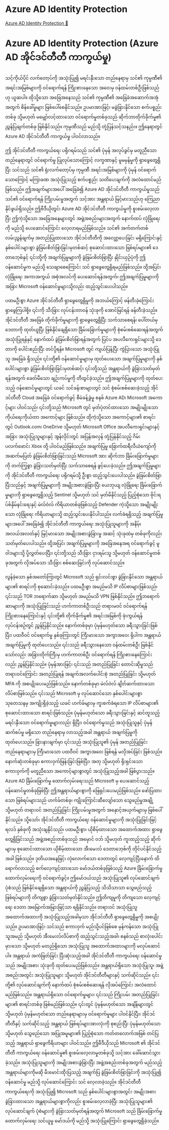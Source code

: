 # Azure AD Identity Protection

[Azure AD Identity Protection 🔗](https://www.coursera.org/learn/microsoft-sc-900-exam-preparation-and-practice/lecture/DRaAU/azure-ad-identity-protection)

# Azure AD Identity Protection (Azure AD အိုင်ဒင်တီတီ ကာကွယ်မှု)

သင့်ကိုယ်ပိုင် လက်တော့ပ်ကို အသုံးပြု၍ မရင်းနှီးသော တည်နေရာမှ သင်၏ ကုမ္ပဏီ၏ အရင်းအမြစ်များကို ဝင်ရောက်ရန် ကြိုးစားနေသော အဝေးမှ ဝန်ထမ်းတစ်ဦးဖြစ်သည်ဟု ယူဆပါ။ ထိုသို့သော အခြေအနေသည် သင်၏ ကုမ္ပဏီ၏ အခြေခံအဆောက်အအုံအတွက် စိန်ခေါ်မှုများ ဖြစ်ပေါ်စေနိုင်သည်။ ဥပမာအားဖြင့်၊ မခွဲခြားနိုင်သော စက်ပစ္စည်းတစ်ခု သို့မဟုတ် မမျှော်လင့်ထားသော ဝင်ရောက်မှုတစ်ခုသည် ဆိုက်ဘာတိုက်ခိုက်မှု၏ ညွှန်ပြချက်တစ်ခု ဖြစ်နိုင်သည်။ ကုမ္ပဏီသည် မည်သို့ တုံ့ပြန်သင့်သနည်း။ ဤနေရာတွင် Azure AD အိုင်ဒင်တီတီ ကာကွယ်မှု ပါဝင်လာသည်။

ဤ အိုင်ဒင်တီတီ ကာကွယ်ရေး ပရိုဂရမ်သည် သင်၏ ပုံမှန် အလုပ်ခွင်မှ မတူညီသော တည်နေရာတွင် ဝင်ရောက်မှု ပြုလုပ်သောကြောင့် လက္ခဏာနှင့် မူမမှန်မှုကို ရှာဖွေတွေ့ရှိပြီး သင်သည် သင်၏ ရုံးလက်တော့ပ်မှ ကုမ္ပဏီ အရင်းအမြစ်များကို ပုံမှန် ဝင်ရောက်သောကြောင့် မကြာခဏ အသုံးပြုသည့် စက်ပစ္စည်း သတိပေးချက်ကို အလံထောင်မည်ဖြစ်သည်။ ဤအချက်များအပေါ် အခြေခံ၍ Azure AD အိုင်ဒင်တီတီ ကာကွယ်မှုသည် သင်၏ ဝင်ရောက်ရန် ကြိုးပမ်းမှုအတွက် သင့်အား အန္တရာယ် မြင့်မားသည်ဟု ကြေညာနိုင်ဖွယ်ရှိသည်။ ဤဗီဒီယိုတွင်၊ Azure AD အိုင်ဒင်တီတီ ကာကွယ်မှုကို စူးစမ်းလေ့လာပြီး ဤကဲ့သို့သော အခြေအနေများတွင် အဖွဲ့အစည်းများအတွက် နောက်ထပ် လုံခြုံရေးကို မည်သို့ ပေးဆောင်ကြောင်း လေ့လာရမည်ဖြစ်သည်။ သင်၏ အက်တက်တစ် လမ်းညွှန်ချက်မှ အတည်ပြုထားသော အိုင်ဒင်တီတီကို အလျှော့ပေးခြင်း မရှိကြောင်းနှင့် နှစ်ပေါင်းများစွာ ခွဲခြမ်းစိတ်ဖြာခြင်းမှတစ်ဆင့် စုဆောင်းထားသော ဖြစ်ရပ်များ၏ ဒေတာဘေ့စ်နှင့် ၎င်းတို့ကို အချက်ပြမှုများကို ခွဲခြမ်းစိတ်ဖြာပြီး နှိုင်းယှဉ်ပုံကို ဤဝန်ဆောင်မှုက မည်သို့ သေချာစေကြောင်း သင် ရှာဖွေတွေ့ရှိရမည်ဖြစ်သည်။ ထို့အပြင်၊ လုံခြုံရေး အကာအကွယ် အစုံအလင်ကို ပေးဆောင်ရန်အတွက်၊ ဤအချက်ပြမှုများကို အခြား Microsoft ဝန်ဆောင်မှုများသို့လည်း ထည့်သွင်းပေးပါသည်။

ပထမဦးစွာ Azure အိုင်ဒင်တီတီ ရှာဖွေတွေ့ရှိမှုကို အဘယ်ကြောင့် ဖန်တီးခဲ့ကြောင်း ရှာဖွေကြပါစို့။ ၎င်းကို သီးခြား လုပ်ငန်းတာဝန် သုံးခုကို အောင်မြင်ရန် ဖန်တီးခဲ့သည်။ အိုင်ဒင်တီတီ အခြေခံ တိုက်ခိုက်မှုများကို ရှာဖွေတွေ့ရှိပြီး သက်သာစေရန်၊ ပေါ်တယ်မှ ဒေတာကို ထုတ်ယူပြီး ဖြစ်နိုင်ချေရှိသော ခြိမ်းခြောက်မှုများကို စုံစမ်းစစ်ဆေးရန်အတွက် အသုံးပြုရန်နှင့် နောက်ထပ် ခွဲခြမ်းစိတ်ဖြာရန်အတွက် ပြင်ပ အပလီကေးရှင်းများသို့ ဒေတာကို ပေါင်းစည်းပြီး တင်ပို့ရန်။ Microsoft တွင် ကျယ်ပြန့်ပြီး ကွဲပြားသော အသုံးပြုသူ အခြေခံ ရှိသည်။ ၎င်းတို့၏ ဝန်ဆောင်မှုများမှ ထုတ်ပေးသော အချက်ပြမှုများကို နှစ်ပေါင်းများစွာ ခွဲခြမ်းစိတ်ဖြာခြင်းမှတစ်ဆင့်၊ ၎င်းတို့သည် အန္တရာယ်ကို ခွဲခြားသတ်မှတ်ရန်အတွက် ခေတ်မီသော ချဉ်းကပ်မှုကို တီထွင်ခဲ့သည်။ ဤအချက်ပြမှုများကို ထုတ်ပေးသည့် ဝန်ဆောင်မှုများတွင် ယခင် သင်ခန်းစာများတွင် သင် စုံစမ်းစစ်ဆေးခဲ့သည့် အိုင်ဒင်တီတီ Cloud အခြေခံ ဝင်ရောက်ခွင့် စီမံခန့်ခွဲမှု စနစ် Azure AD၊ Microsoft အကောင့်များ ပါဝင်သည်၊ ၎င်းတို့သည် Microsoft တွင် မှတ်ပုံတင်ထားသော အမျိုးမျိုးသော ကိုယ်ရေးကိုယ်တာ အကောင့်များ ဖြစ်သည်။ ထိုကဲ့သို့သော အကောင့်များ၏ စာရင်းတွင် Outlook.com၊ OneDrive သို့မဟုတ် Microsoft Office အပလီကေးရှင်းများနှင့် အခြား အသုံးပြုသူများနှင့် အွန်လိုင်းတွင် အပြန်အလှန် တုံ့ပြန်နိုင်သည့် ဂိမ်းပလက်ဖောင်း Xbox တို့ ပါဝင်မည်ဖြစ်သည်။ အချက်ပြမှု ခြောက်ထရီလီယံကျော်ကို အဆက်မပြတ် ခွဲခြမ်းစိတ်ဖြာခြင်းသည် Microsoft အား ဆိုက်ဘာ ခြိမ်းခြောက်မှုများကို တက်ကြွစွာ ခွဲခြားသတ်မှတ်ပြီး သက်သာစေရန် ဖွင့်ပေးခဲ့သည်။ ဤအချက်ပြမှုများကို အိုင်ဒင်တီတီ ကာကွယ်ရေး ပရိုဂရမ်သို့ ဦးစွာ ထည့်သွင်းပေးပါသည်။ ခွဲခြမ်းစိတ်ဖြာပြီးသည်နှင့် အချက်ပြမှုများကို အမျိုးအစားခွဲခြားပြီး ယေဘုယျ လုံခြုံရေး ခြိမ်းခြောက်မှုများကို ရှာဖွေတွေ့ရှိသည့် Sentinel သို့မဟုတ် သင် မှတ်မိနိုင်သည့် ပြည့်စုံသော ဗိုင်းရပ်စ်နှိမ်နင်းရေးနှင့် မဲလ်ဝဲလ် ကိရိယာတစ်ခုဖြစ်သည့် Defender ကဲ့သို့သော အမျိုးမျိုးသော လုံခြုံရေး ကိရိယာများသို့ ထည့်သွင်းပေးနိုင်ပါသည်။ လက်ခံရရှိသည့် အချက်ပြမှုများအပေါ် အခြေခံ၍ အိုင်ဒင်တီတီ ကာကွယ်ရေး အသုံးပြုသူများကို အနိမ့်၊ အလယ်အလတ်နှင့် မြင့်မားသော အမျိုးအစားခွဲခြားမှု အဆင့် သုံးခုထဲမှ တစ်ခုကိုလည်း သတ်မှတ်ပေးပါသည်။ ထို့အပြင်၊ အချက်ပြမှုများကို အခြေအနေအရ ဝင်ရောက်ခွင့် မူဝါဒများသို့ ပို့လွှတ်ပေးပြီး၊ ၎င်းတို့သည် သီးခြား ငှားရမ်းသူ သို့မဟုတ် ဝန်ဆောင်မှုတစ်ခုအတွက် လိုအပ်သော သီးခြား စစ်ဆေးခြင်းကို လုပ်ဆောင်သည်။

လွန်ခဲ့သော နှစ်အတော်ကြာတွင် Microsoft သည် ရှင်းလင်းစွာ ခွဲခြားနိုင်သော အန္တရာယ်များ၏ စာရင်းကို စုဆောင်းခဲ့သည်။ ပထမဦးစွာ အမည်မသိ IP လိပ်စာများဖြစ်သည်၊ ၎င်းသည် TOR ဘရောက်ဆာ သို့မဟုတ် အမည်မသိ VPN ဖြစ်နိုင်သည်။ ဤဘရောက်ဆာများကို အသုံးပြုခြင်းသည် ဟက်ကာတစ်ဦးသည် တရားမဝင် ဝင်ရောက်ရန် ကြိုးစားနေကြောင်းနှင့် ၎င်းတို့၏ တိုက်ခိုက်မှု၏ အရင်းအမြစ်ကို ဖုံးကွယ်ရန် လုပ်ငန်းစဉ်တွင် ညွှန်ပြနိုင်သည်။ နောက်တစ်ခုမှာ ပုံမှန်မဟုတ်သော ခရီးသွားခြင်းဖြစ်ပြီး၊ ပထဝီဝင် ဝင်ရောက်မှု နှစ်ခုကြားတွင် ကြီးမားသော အကွာအဝေး ရှိပါက အန္တရာယ် အချက်ပြမှုကို ထုတ်ပေးသည်။ ၎င်းသည် ခရီးသွားနေသော ဝန်ထမ်းတစ်ဦး ဖြစ်နိုင်သော်လည်း အခြားတိုက်ကြီးမှ ဟက်ကာတစ်ဦး ဝင်ရောက်ရန် ကြိုးစားနေကြောင်းလည်း ညွှန်ပြနိုင်သည်။ ပုံမှန်အားဖြင့်၊ ၎င်းသည် အတည်ပြုခြင်း တောင်းဆိုမှုသည် တရားဝင်ကြောင်း အတည်ပြုရန် အချက်အလက်ပေါင်းစုံ အတည်ပြုခြင်း သို့မဟုတ် MFA ကို အစပျိုးပေးမည်ဖြစ်သည်။ နောက်တစ်ခုမှာ မဲလ်ဝဲလ် ချိတ်ဆက်ထားသော လိပ်စာဖြစ်သည်။ ၎င်းသည် Microsoft မှ လုပ်ဆောင်သော နှစ်ပေါင်းများစွာ သုတေသနမှ အကျိုးရှိခဲ့သည့် ယခင် ဟက်ခ်များမှ ကူးစက်ခံရသော IP လိပ်စာများ၏ စုဆောင်းထားသော စာရင်းဖြစ်သည်။ ပုံမှန်မဟုတ်သော ခရီးသွားခြင်းနှင့် ဆင်တူသည့် မရင်းနှီးသော ဝင်ရောက်မှုများလည်း ရှိပြီး၊ ဝင်ရောက်မှုသည် အသုံးပြုသူနှင့် ပုံမှန် ဆက်စပ်မှု မရှိသော တည်နေရာမှ လာသည့်အခါ အန္တရာယ် အချက်ပြမှုကို ထုတ်ပေးသည်။ ခြားနားချက်မှာ ၎င်းသည် အသုံးပြုသူ၏ ပုံမှန် အတည်ပြုခြင်း တည်နေရာများမှ ကြီးမားသော ပထဝီဝင် အကွာအဝေး ဖြစ်ရန် မလိုအပ်ခြင်း ဖြစ်သည်။ နောက်ဆုံးတစ်ခုမှာ စကားဝှက်ဖြန်းခြင်းဖြစ်ပြီး၊ အတု သို့မဟုတ် ရိုးရှင်းသော စကားဝှက်ကို မတူညီသော အကောင့်များစွာတွင် အသုံးပြုသည့်အခါ ဖြစ်ပွားသည်။ Azure AD ခြိမ်းခြောက်မှု ထောက်လှမ်းရေးသည် Microsoft မှ ပေးဆောင်သည့် ဝန်ဆောင်မှုတစ်ခုဖြစ်ပြီး ဤအန္တရာယ်များစွာကို ဖြေရှင်းပေးမည်ဖြစ်သည်။ ဖော်ပြထားသော ဖြစ်ရပ်များသည် ဟက်ခ်တစ်ခု၊ ကျိုးကြောင်းဆီလျော်သော သွေဖည်မှုအချို့ သို့မဟုတ် တရားဝင် အတည်ပြုခြင်း ကြိုးပမ်းမှုအတွက် အနှောင့်အယှက်များမှ ဖြစ်ပေါ်နိုင်သည်။ သို့သော်၊ အိုင်ဒင်တီတီ ကာကွယ်ရေး ဝန်ဆောင်မှုများကို အသုံးပြုခြင်းဖြင့် ရလဒ် နှစ်ခုကို အသုံးချနိုင်သည်၊ ပထမဦးစွာ၊ ယိုစိမ့်ထားသော အထောက်အထား ရှာဖွေတွေ့ရှိခြင်းသည် အဖွဲ့အစည်းတစ်ခုသည် အမှောင် ဝဘ် သို့မဟုတ် ကူးထည့်သည့် ဆိုက်များမှ စုဆောင်းထားသော ယိုစိမ့်ထားသော အီးမေးလ် ဒေတာဘေ့စ်ကို တိုင်ပင်နိုင်သည့်အခါ ဖြစ်သည်။ ဒုတိယအနေဖြင့်၊ လုံလောက်သော ဒေတာတွင် လေ့ကျင့်ပြီးနောက် ထိရောက်လာသည့် စက်လေ့ကျင့်ထားသော မော်ဒယ်တစ်ခုဖြစ်သည့် Azure ခြိမ်းခြောက်မှု ထောက်လှမ်းရေးကို ဝင်ရောက်ခွင့်။ ဤမော်ဒယ်သည် အသုံးပြုသူ၏ လုပ်ဆောင်ချက်ပုံစံသည် ဖြစ်နိုင်ချေရှိသော အန္တရာယ်ကို ညွှန်ပြသည့် သိသိသာသာ သွေဖည်သည့် ဖြစ်ရပ်များကို တိကျစွာ ခွဲခြားသတ်မှတ်နိုင်သည်။ ဤတိကျမှုကို တိကျသော လေ့ကျင့်ရေး ဒေတာ အမြောက်အမြားဖြင့်သာ ရရှိနိုင်သည်။ တရားဝင် အသုံးပြုသူ အထောက်အထားကို အသုံးပြုသည့်အခါမှသာ အိုင်ဒင်တီတီ ရှာဖွေတွေ့ရှိမှုကို အစပျိုးသည်။ ဥပမာအားဖြင့်၊ သင်သည် စကားဝှက် မည်သို့ပင်ဖြစ်စေ မှန်ကန်သော အသုံးပြုသူအမည် သို့မဟုတ် အီးမေးလ်လိပ်စာကို ထည့်သွင်းသည့်အခါ၊ စနစ်သည် စာလုံးပေါင်းမှားသော သို့မဟုတ် မတည်ရှိသော အသုံးပြုသူ အထောက်အထားများကို မလုပ်ဆောင်ပါ။ အန္တရာယ် အကဲဖြတ်ခြင်း ပြီးဆုံးသည့်အခါ အိုင်ဒင်တီတီ ကာကွယ်ရေး ဝန်ဆောင်မှုသည် အမျိုးအစား သုံးခုကို ထုတ်ပေးမည်ဖြစ်သည်။ အန္တရာယ်ရှိသော အသုံးပြုသူ၊ အဖွဲ့အစည်းအတွင်း အသုံးပြုသူများ သို့မဟုတ် အိုင်ဒင်တီတီများနှင့် သက်ဆိုင်သည်။ ၎င်းတို့၏ လုပ်ဆောင်ချက်ကို နောက်ထပ် စုံစမ်းစစ်ဆေးရန် လိုအပ်ကြောင်း အလံထောင်မည်ဖြစ်သည်။ အန္တရာယ်ရှိသော ဝင်ရောက်မှုများ၊ ၎င်းသည် ကြိုးပမ်း အတည်ပြုခြင်းများ၏ စာရင်းတစ်ခု ဖြစ်မည်ဖြစ်သည်။ ၎င်းတွင် ပုံမှန်မဟုတ်သော အချိန်များတွင် သို့မဟုတ် ပုံမှန်မဟုတ်သော တည်နေရာများမှ ဝင်ရောက်မှုများ ပါဝင်နိုင်ပြီး၊ အိုင်ဒင်တီတီနှင့် သက်ဆိုင်သည့် အန္တရာယ် ဖြစ်ရပ်များအားလုံးကို စုစည်းပြီး ပုံမှန်မဟုတ်သော သို့မဟုတ် သွေဖည်သော အပြုအမူများ၏ ပြည့်စုံသော ကတ်တလောက်အဖြစ် တင်ပြသည့် အန္တရာယ် ရှာဖွေကိရိယာများ ပါဝင်သည်။ ဤဗီဒီယိုသည် Microsoft ၏ အိုင်ဒင်တီတီ ကာကွယ်ရေး ဝန်ဆောင်မှု၏ စူးစမ်းလေ့လာမှုတစ်ခုသို့ သင့်အား ခေါ်ဆောင်သွားခဲ့သည်။ အသုံးပြုသူများကို အမျိုးအစားခွဲခြားပြီး အဖွဲ့အစည်းတစ်ခုအတွက် မည်သည့် အန္တရာယ်များကိုမဆို မီးမောင်းထိုးပြသည့် အချက်ပြ ခွဲခြမ်းစိတ်ဖြာခြင်းကို အသုံးပြု၍ ဝန်ဆောင်မှု မည်သို့ လုပ်ဆောင်ကြောင်း သင် လေ့လာခဲ့သည်။ အိုင်ဒင်တီတီ ကာကွယ်ရေးကို အသုံးပြု၍ Microsoft သည် နှစ်ပေါင်းများစွာအတွင်း အမျိုးအစားခွဲခြားထားသော အန္တရာယ်များစွာကိုလည်း စူးစမ်းလေ့လာခဲ့ပြီး အသုံးပြုသူများ၏ လုပ်ဆောင်ချက် ပုံစံများကို ခွဲခြားသတ်မှတ်ရန်အတွက် Microsoft သည် ခြိမ်းခြောက်မှု ထောက်လှမ်းရေး သင်ယူမှု မော်ဒယ်ကို မည်သို့ အသုံးပြုကြောင်း ရှာဖွေတွေ့ရှိခဲ့သည်။
